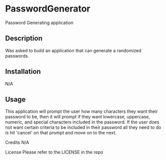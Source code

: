# PasswordGenerator
Password Generating application

## Description
Was asked to build an application that can generate a randomized passwords.

## Installation
N/A

## Usage
This application will prompt the user how many characters they want their password to be, then it will prompt if they want lowercase, uppercase, numeric, and special characters included in the password. If the user does not want certain criteria to be included in their password all they need to do is hit 'cancel' on that prompt and move on to the next. 

Credits
N/A

License
Please refer to the LICENSE in the repo
